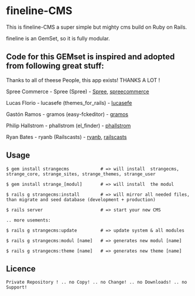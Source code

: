 # fineline-CMS

This is fineline-CMS a super simple but mighty cms build on Ruby on Rails.

fineline is an GemSet, so it is fully modular.


## Code for this GEMset is inspired and adopted from following great stuff:
Thanks to all of theese People, this app exists!
THANKS A LOT !

Spree Commerce - Spree (Spree) - [Spree][Spree], [spreecommerce][spreecommerce]


Lucas Florio - lucasefe (themes_for_rails) - [lucasefe][lucasefe]


Gastón Ramos - gramos (easy-fckeditor) - [gramos][gramos]


Philip Hallstrom - phallstrom (el_finder) - [phallstrom][phallstrom]


Ryan Bates - ryanb (Railscasts) - [ryanb][ryanb], [railscasts][railscasts]


## Usage

	$ gem install strangecms			# => will install  strangecms, strange_core, strange_sites, strange_themes, strange_user
	
	$ gem install strange_[modul] 		# => will install  the modul
	
	$ rails g strangecms:install		# => will mirror all needed files, than migrate and seed database (development + production)
	
	$ rails server						# => start your new CMS
	
	.. more usements:
	
	$ rails g strangecms:update			# => update system & all modules
	
	$ rails g strangecms:modul [name]	# => generates new modul [name]
	
	$ rails g strangecms:theme [name]	# => generates new theme [name]
	


## Licence

	Private Repository ! .. no Copy! .. no Change! .. no Downloads! .. no Support!
	

[spree]: https://github.com/spree/spree
[spreecommerce]: http://spreecommerce.com/
[lucasefe]: https://github.com/lucasefe/themes_for_rails
[gramos]: https://github.com/gramos/easy-fckeditor
[phallstrom]: https://github.com/phallstrom/el_finder
[railscasts]: http://railscasts.com/
[ryanb]: https://github.com/ryanb/railscasts-episodes/